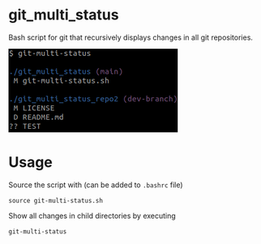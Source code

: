 # git_multi_status
Bash script for git that recursively displays changes in all git repositories.

![](git-multi-status_demo.png)

# Usage
Source the script with (can be added to `.bashrc` file)
```
source git-multi-status.sh
```
Show all changes in child directories by executing
```
git-multi-status
```
